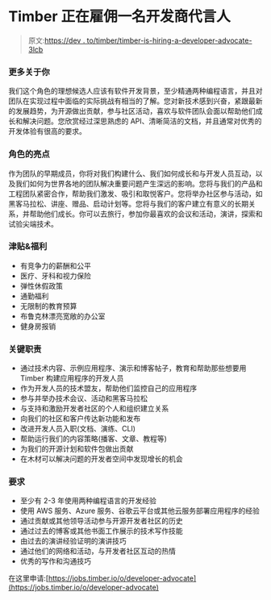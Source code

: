 # Timber 正在雇佣一名开发商代言人

> 原文:[https://dev . to/timber/timber-is-hiring-a-developer-advocate-3lcb](https://dev.to/timber/timber-is-hiring-a-developer-advocate-3lcb)

### [](#more-about-you)更多关于你

我们这个角色的理想候选人应该有软件开发背景，至少精通两种编程语言，并且对团队在实现过程中面临的实际挑战有相当的了解。您对新技术感到兴奋，紧跟最新的发展趋势，为开源做出贡献，参与社区活动，喜欢与软件团队会面以帮助他们成长和解决问题。您欣赏经过深思熟虑的 API、清晰简洁的文档，并且通常对优秀的开发体验有很高的要求。

### [](#highlights-of-the-role)角色的亮点

作为团队的早期成员，你将对我们构建什么、我们如何成长和与开发人员互动，以及我们如何为世界各地的团队解决重要问题产生深远的影响。您将与我们的产品和工程团队紧密合作，帮助我们激发、吸引和取悦客户。您将举办社区参与活动，如黑客马拉松、讲座、赠品、启动计划等。您将与我们的客户建立有意义的长期关系，并帮助他们成长。你可以去旅行，参加你最喜欢的会议和活动，演讲，探索和试验尖端技术。

### [](#perks-amp-benefits)津贴&福利

*   有竞争力的薪酬和公平
*   医疗、牙科和视力保险
*   弹性休假政策
*   通勤福利
*   无限制的教育预算
*   布鲁克林漂亮宽敞的办公室
*   健身房报销

### [](#key-responsibilities)关键职责

*   通过技术内容、示例应用程序、演示和博客帖子，教育和帮助那些想要用 Timber 构建应用程序的开发人员
*   作为开发人员的技术盟友，帮助他们监控自己的应用程序
*   参与并举办技术会议、活动和黑客马拉松
*   与支持和激励开发者社区的个人和组织建立关系
*   向我们的社区和客户传达新功能和发布
*   改进开发人员入职(文档、演练、CLI)
*   帮助运行我们的内容策略(播客、文章、教程等)
*   为我们的开源计划和软件包做出贡献
*   在木材可以解决问题的开发者空间中发现增长的机会

### [](#requirements)要求

*   至少有 2-3 年使用两种编程语言的开发经验
*   使用 AWS 服务、Azure 服务、谷歌云平台或其他云服务部署应用程序的经验
*   通过贡献或其他领导活动参与开源开发者社区的历史
*   通过过去的博客或其他书面工作展示的技术写作技能
*   由过去的演讲经验证明的演讲技巧
*   通过他们的网络和活动，与开发者社区互动的热情
*   优秀的写作和沟通技巧

在这里申请:[https://jobs.timber.io/o/developer-advocate](https://jobs.timber.io/o/developer-advocate)